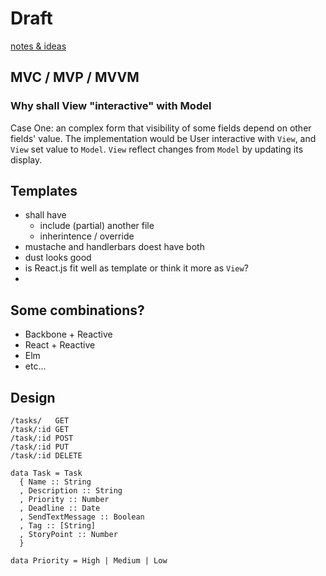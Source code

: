 # Draft

[notes & ideas](https://docs.google.com/drawings/d/1ceDaqPI6AMKoHc--qio_W8lTkX_OHU85sOYhfljvCNI/edit?usp=sharing)

## MVC / MVP / MVVM

### Why shall View "interactive" with Model
Case One: an complex form that visibility of some fields depend on other fields' value. The implementation would be User interactive with `View`, and `View` set value to `Model`. `View` reflect changes from `Model` by updating its display.

## Templates
  - shall have
    - include (partial) another file
    - inherintence / override
  - mustache and handlerbars doest have both
  - dust looks good
  - is React.js fit well as template or think it more as `View`?
  -

## Some combinations?
  - Backbone + Reactive
  - React + Reactive
  - Elm
  - etc...

## Design

```
/tasks/   GET
/task/:id GET
/task/:id POST
/task/:id PUT
/task/:id DELETE
```

```{.haskell}
data Task = Task
  { Name :: String
  , Description :: String
  , Priority :: Number
  , Deadline :: Date
  , SendTextMessage :: Boolean
  , Tag :: [String]
  , StoryPoint :: Number
  }

data Priority = High | Medium | Low

```
